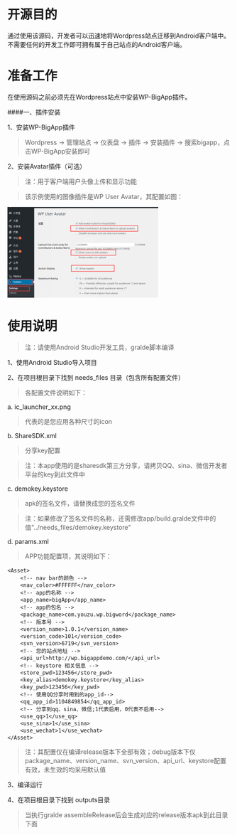 # 开源目的

通过使用该源码，开发者可以迅速地将Wordpress站点迁移到Android客户端中。不需要任何的开发工作即可拥有属于自己站点的Android客户端。

# 准备工作

在使用源码之前必须先在Wordpress站点中安装WP-BigApp插件。

####一、插件安装

1、安装WP-BigApp插件

> Wordpress -> 管理站点 -> 仪表盘 -> 插件 -> 安装插件 -> 搜索bigapp，点击WP-BigApp安装即可

2、安装Avatar插件（可选）

> 注：用于客户端用户头像上传和显示功能

> 该示例使用的图像插件是WP User Avatar，其配置如图：

![BigApp](./screenshots/1.png "BigApp")
      
# 使用说明

> 注：请使用Android Studio开发工具，gralde脚本编译

1、使用Android Studio导入项目    

2、在项目根目录下找到 needs_files 目录（包含所有配置文件）

> 各配置文件说明如下：

  a. ic_launcher_xx.png 

  > 代表的是您应用各种尺寸的icon

  b. ShareSDK.xml 

  > 分享key配置
      
  > 注：本app使用的是sharesdk第三方分享，请拷贝QQ、sina、微信开发者平台的key到此文件中

  c. demokey.keystore 

  > apk的签名文件，请替换成您的签名文件
    
  > 注：如果修改了签名文件的名称，还需修改app/build.gralde文件中的值"../needs_files/demokey.keystore"

  d. params.xml

  > APP功能配置项，其说明如下：

    <Asset>
        <!-- nav bar的颜色 -->
        <nav_color>#FFFFFF</nav_color>
        <!-- app的名称 -->
        <app_name>bigApp</app_name>
        <!-- app的包名 -->
        <package_name>com.youzu.wp.bigword</package_name>
        <!-- 版本号 -->
        <version_name>1.0.1</version_name>
        <version_code>101</version_code>
        <svn_version>6719</svn_version>
        <!-- 您的站点地址 -->
        <api_url>http://wp.bigappdemo.com/</api_url>
        <!-- keystore 相关信息 -->
        <store_pwd>123456</store_pwd>
        <key_alias>demokey.keystore</key_alias>
        <key_pwd>123456</key_pwd>
        <!-- 使用QQ分享时用到的app_id-->
        <qq_app_id>1104849854</qq_app_id>
        <!-- 分享到qq、sina、微信;1代表启用，0代表不启用-->
        <use_qq>1</use_qq>
        <use_sina>1</use_sina>
        <use_wechat>1</use_wechat>  
    </Asset>
    
  > 注：其配置仅在编译release版本下全部有效；debug版本下仅package_name、version_name、svn_version、api_url、keystore配置有效，未生效的均采用默认值
    
3、编译运行

4、在项目根目录下找到 outputs目录

> 当执行gralde assembleRelease后会生成对应的release版本apk到此目录下面

